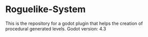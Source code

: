 # Roguelike-System
This is the repository for a godot plugin that helps the creation of procedural generated levels.
Godot version: 4.3
